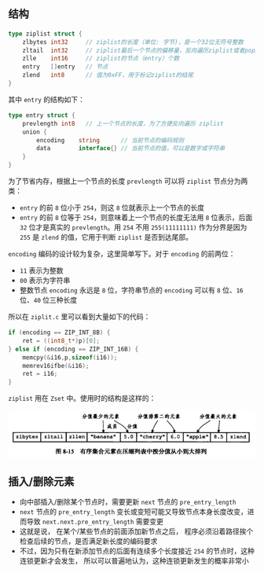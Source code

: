 ## 结构

```go
type ziplist struct {
    zlbytes int32     // ziplist的长度（单位: 字节)，是一个32位无符号整数
    zltail  int32     // ziplist最后一个节点的偏移量，反向遍历ziplist或者pop尾部节点的时候有用。
    zlle    int16     // ziplist的节点（entry）个数
    entry   []entry   // 节点
    zlend   int8      // 值为0xFF，用于标记ziplist的结尾
}
```



其中 `entry` 的结构如下：

```go
type entry struct {
    prevlength int8   // 上一个节点的长度，为了方便反向遍历 ziplist
    union {
        encoding    string      // 当前节点的编码规则
        data        interface{} // 当前节点的值，可以是数字或字符串
    }
}
```

为了节省内存，根据上一个节点的长度 `prevlength` 可以将 `ziplist` 节点分为两类：
- `entry` 的前 `8` 位小于 `254`，则这 `8` 位就表示上一个节点的长度
- `entry` 的前 `8` 位等于 `254`，则意味着上一个节点的长度无法用 `8` 位表示，后面 `32` 位才是真实的 `prevlength`。用 `254` 不用 `255(11111111)` 作为分界是因为`255` 是 `zlend` 的值，它用于判断 `ziplist` 是否到达尾部。



`encoding` 编码的设计较为复杂，这里简单写下。对于 `encoding` 的前两位：

- `11` 表示为整数
- `00` 表示为字符串
- 整数节点 `encoding` 永远是 `8` 位，字符串节点的 `encoding` 可以有 `8` 位、`16` 位、`40` 位三种长度

所以在 `ziplit.c` 里可以看到大量如下的代码：
```c
if (encoding == ZIP_INT_8B) {
    ret = ((int8_t*)p)[0];
} else if (encoding == ZIP_INT_16B) {
    memcpy(&i16,p,sizeof(i16));
    memrev16ifbe(&i16);
    ret = i16;
}
```



`ziplist` 用在 `Zset` 中。使用时的结构是这样的：

![aHR0cHM6Ly91cGxvYWQtaW1hZ2VzLmpp](assets/aHR0cHM6Ly91cGxvYWQtaW1hZ2VzLmpp.jpg)





## 插入/删除元素

- 向中部插入/删除某个节点时，需要更新 `next` 节点的 `pre_entry_length`
- `next` 节点的 `pre_entry_length` 变长或变短可能又导致节点本身长度改变，进而导致 `next.next.pre_entry_length` 需要变更
- 这就是说， 在某个/某些节点的前面添加新节点之后， 程序必须沿着路径挨个检查后续的节点，是否满足新长度的编码要求
- 不过，因为只有在新添加节点的后面有连续多个长度接近 `254` 的节点时，这种连锁更新才会发生， 所以可以普遍地认为，这种连锁更新发生的概率非常小
